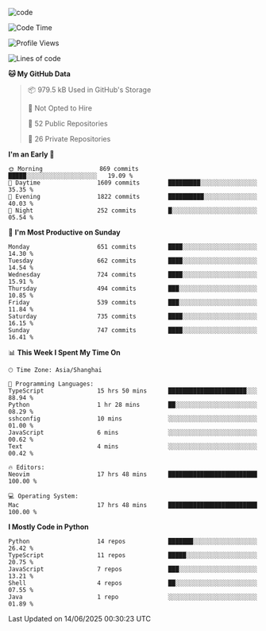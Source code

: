 
<!--
**liuyaanng/liuyaanng** is a ✨ _special_ ✨ repository because its `README.md` (this file) appears on your GitHub profile.

Here are some ideas to get you started:

- 🔭 I’m currently working on ...
- 🌱 I’m currently learning ...
- 👯 I’m looking to collaborate on ...
- 🤔 I’m looking for help with ...
- 💬 Ask me about ...
- 📫 How to reach me: ...
- 😄 Pronouns: ...
- ⚡ Fun fact: ...
-->


![code](https://cdn.jsdelivr.net/gh/liuyaanng/liuyaanng@1.0/code.gif) 

<!--START_SECTION:waka-->
![Code Time](http://img.shields.io/badge/Code%20Time-1%2C590%20hrs%208%20mins-blue)

![Profile Views](http://img.shields.io/badge/Profile%20Views-0-blue)

![Lines of code](https://img.shields.io/badge/From%20Hello%20World%20I%27ve%20Written-25.8%20million%20lines%20of%20code-blue)

**🐱 My GitHub Data** 

> 📦 979.5 kB Used in GitHub's Storage 
 > 
> 🚫 Not Opted to Hire
 > 
> 📜 52 Public Repositories 
 > 
> 🔑 26 Private Repositories 
 > 
**I'm an Early 🐤** 

```text
🌞 Morning                869 commits         █████░░░░░░░░░░░░░░░░░░░░   19.09 % 
🌆 Daytime                1609 commits        █████████░░░░░░░░░░░░░░░░   35.35 % 
🌃 Evening                1822 commits        ██████████░░░░░░░░░░░░░░░   40.03 % 
🌙 Night                  252 commits         █░░░░░░░░░░░░░░░░░░░░░░░░   05.54 % 
```
📅 **I'm Most Productive on Sunday** 

```text
Monday                   651 commits         ████░░░░░░░░░░░░░░░░░░░░░   14.30 % 
Tuesday                  662 commits         ████░░░░░░░░░░░░░░░░░░░░░   14.54 % 
Wednesday                724 commits         ████░░░░░░░░░░░░░░░░░░░░░   15.91 % 
Thursday                 494 commits         ███░░░░░░░░░░░░░░░░░░░░░░   10.85 % 
Friday                   539 commits         ███░░░░░░░░░░░░░░░░░░░░░░   11.84 % 
Saturday                 735 commits         ████░░░░░░░░░░░░░░░░░░░░░   16.15 % 
Sunday                   747 commits         ████░░░░░░░░░░░░░░░░░░░░░   16.41 % 
```


📊 **This Week I Spent My Time On** 

```text
🕑︎ Time Zone: Asia/Shanghai

💬 Programming Languages: 
TypeScript               15 hrs 50 mins      ██████████████████████░░░   88.94 % 
Python                   1 hr 28 mins        ██░░░░░░░░░░░░░░░░░░░░░░░   08.29 % 
sshconfig                10 mins             ░░░░░░░░░░░░░░░░░░░░░░░░░   01.00 % 
JavaScript               6 mins              ░░░░░░░░░░░░░░░░░░░░░░░░░   00.62 % 
Text                     4 mins              ░░░░░░░░░░░░░░░░░░░░░░░░░   00.42 % 

🔥 Editors: 
Neovim                   17 hrs 48 mins      █████████████████████████   100.00 % 

💻 Operating System: 
Mac                      17 hrs 48 mins      █████████████████████████   100.00 % 
```

**I Mostly Code in Python** 

```text
Python                   14 repos            ███████░░░░░░░░░░░░░░░░░░   26.42 % 
TypeScript               11 repos            █████░░░░░░░░░░░░░░░░░░░░   20.75 % 
JavaScript               7 repos             ███░░░░░░░░░░░░░░░░░░░░░░   13.21 % 
Shell                    4 repos             ██░░░░░░░░░░░░░░░░░░░░░░░   07.55 % 
Java                     1 repo              ░░░░░░░░░░░░░░░░░░░░░░░░░   01.89 % 
```




 Last Updated on 14/06/2025 00:30:23 UTC
<!--END_SECTION:waka-->
